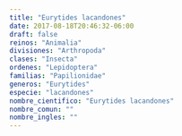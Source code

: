 ```yaml
---
title: "Eurytides lacandones"
date: 2017-08-18T20:46:32-06:00
draft: false
reinos: "Animalia"
divisiones: "Arthropoda"
clases: "Insecta"
ordenes: "Lepidoptera"
familias: "Papilionidae"
generos: "Eurytides"
especie: "lacandones"
nombre_cientifico: "Eurytides lacandones"
nombre_comun: ""
nombre_ingles: ""
---
```

